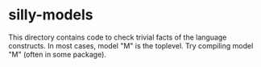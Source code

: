 # silly-models

This directory contains code to check trivial facts of the language
constructs.  In most cases, model "M" is the toplevel.  Try compiling
model "M" (often in some package).
